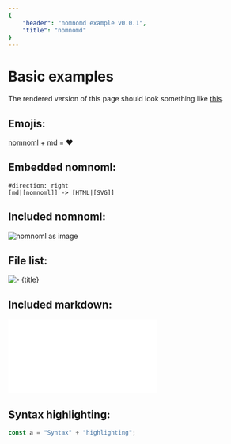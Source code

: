 ```yaml
---
{
    "header": "nomnomd example v0.0.1",
    "title": "nomnomd"
}
---
```


# Basic examples

The rendered version of this page should look something like [this](rendered.png).

## Emojis:

[nomnoml] + [md] = :heart:

## Embedded nomnoml:

```nomnoml
#direction: right
[md|[nomnoml]] -> [HTML|[SVG]]
```

## Included nomnoml:

![nomnoml as image](diagram.noml)

## File list:

![- {title}](subdir)

## Included markdown:

![](included.md)

## Syntax highlighting:

```typescript
const a = "Syntax" + "highlighting";
```

[nomnoml]: https://nomnoml.com
[md]: https://www.markdownguide.org
